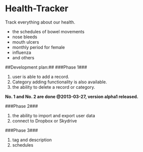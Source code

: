 Health-Tracker
=======

Track everything about our health.

* the schedules of bowel movements
* nose bleeds 
* mouth ulcers
* monthly period for female
* influenza
* and others

##Development plan:##
###Phase 1###
1. user is able to add a record.
2. Category adding functionality is also available.
3. the ability to delete a record or category.

<B>No. 1 and No. 2 are done @2013-03-27, version alpha1 released.</B>

###Phase 2###
1. the ability to import and export user data
2. connect to Dropbox or Skydrive

###Phase 3###
1. tag and description
2. schedules
